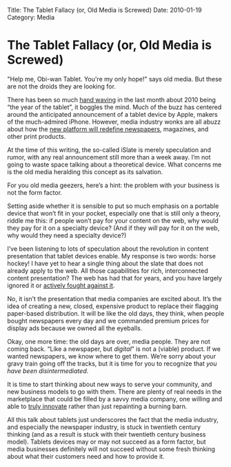 Title: The Tablet Fallacy (or, Old Media is Screwed)
Date: 2010-01-19
Category: Media

The Tablet Fallacy (or, Old Media is Screwed)
=============================================

"Help me, Obi-wan Tablet. You're my only hope!" says old media. But
these are not the droids they are looking for.

There has been so much [hand
waving](http://www.i4u.com/article29893.html) in the last month about
2010 being “the year of the tablet”, it boggles the mind. Much of the
buzz has centered around the anticipated announcement of a tablet device
by Apple, makers of the much-admired iPhone. However, media industry
wonks are all abuzz about how the [new platform will redefine
newspapers](http://gizmodo.com/5370252/apple-tablet-to-redefine-newspapers-textbooks-and-magazines),
magazines, and other print products.

At the time of this writing, the so-called iSlate is merely speculation
and rumor, with any real announcement still more than a week away. I’m
not going to waste space talking about a theoretical device. What
concerns me is the old media heralding this concept as its salvation.

For you old media geezers, here’s a hint: the problem with your business
is not the form factor.

Setting aside whether it is sensible to put so much emphasis on a
portable device that won’t fit in your pocket, especially one that is
still only a theory, riddle me this: if people won’t pay for your
content on the web, why would they pay for it on a specialty device?
(And if they *will* pay for it on the web, why would they need a
specialty device?)

I’ve been listening to lots of speculation about the revolution in
content presentation that tablet devices enable. My response is two
words: horse hockey! I have yet to hear a single thing about the slate
that does not already apply to the web. All those capabilities for rich,
interconnected content presentation? The web has had that for years, and
you have largely ignored it or [actively fought against
it](http://www.wired.com/epicenter/2009/11/murdoch-could-block-google-searches-entirely/).

No, it isn’t the presentation that media companies are excited about.
It’s the idea of creating a new, closed, expensive product to replace
their flagging paper-based distribution. It will be like the old days,
they think, when people bought newspapers every day and we commanded
premium prices for display ads because we owned all the eyeballs.

Okay, one more time: the old days are over, media people. They are not
coming back. “Like a newspaper, but *digital*” is not a (viable)
product. If we wanted newspapers, we know where to get them. We’re sorry
about your gravy train going off the tracks, but it is time for you to
recognize that *you have been disintermediated*.

It is time to start thinking about new ways to serve your community, and
new business models to go with them. There are plenty of real needs in
the marketplace that could be filled by a savvy media company, one
willing and able to [truly
innovate](http://stevebuttry.wordpress.com/2009/04/27/a-blueprint-for-the-complete-community-connection/)
rather than just repainting a burning barn.

All this talk about tablets just underscores the fact that the media
industry, and especially the newspaper industry, is stuck in twentieth
century thinking (and as a result is stuck with their twentieth century
business model). Tablets devices may or may not succeed as a form
factor, but media businesses definitely will not succeed without some
fresh thinking about what their customers need and how to provide it.
